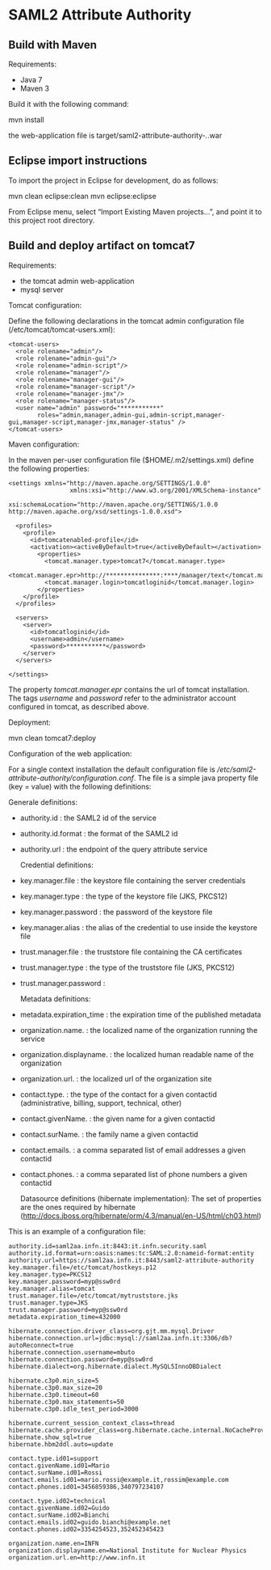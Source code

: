 # SAML2 Attribute Authority


## Build with Maven

Requirements:

- Java 7
- Maven 3

Build it with the following command:

  mvn install
  
the web-application file is target/saml2-attribute-authority-*.*.war

## Eclipse import instructions

To import the project in Eclipse for development, do as follows:

  mvn clean eclipse:clean
  mvn eclipse:eclipse

From Eclipse menu, select “Import Existing Maven projects...”, and
point it to this project root directory.

## Build and deploy artifact on tomcat7

Requirements:

- the tomcat admin web-application
- mysql server


Tomcat configuration:

Define the following declarations in the tomcat admin configuration file (/etc/tomcat/tomcat-users.xml):
```
<tomcat-users>
  <role rolename="admin"/>
  <role rolename="admin-gui"/>
  <role rolename="admin-script"/>
  <role rolename="manager"/>
  <role rolename="manager-gui"/>
  <role rolename="manager-script"/>
  <role rolename="manager-jmx"/>
  <role rolename="manager-status"/>
  <user name="admin" password="***********" 
        roles="admin,manager,admin-gui,admin-script,manager-gui,manager-script,manager-jmx,manager-status" />
</tomcat-users>

```

Maven configuration:

In the maven per-user configuration file ($HOME/.m2/settings.xml) define the following properties:
```
<settings xmlns="http://maven.apache.org/SETTINGS/1.0.0"
                 xmlns:xsi="http://www.w3.org/2001/XMLSchema-instance"
                 xsi:schemaLocation="http://maven.apache.org/SETTINGS/1.0.0 http://maven.apache.org/xsd/settings-1.0.0.xsd">

  <profiles>
    <profile>
      <id>tomcatenabled-profile</id>
      <activation><activeByDefault>true</activeByDefault></activation>
        <properties>
          <tomcat.manager.type>tomcat7</tomcat.manager.type>
          <tomcat.manager.epr>http://***************:****/manager/text</tomcat.manager.epr>
          <tomcat.manager.login>tomcatloginid</tomcat.manager.login>
        </properties>
    </profile>
  </profiles>
  
  <servers>
    <server>
      <id>tomcatloginid</id>
      <username>admin</username>
      <password>***********</password>
    </server>
  </servers>
  
</settings>
```
The property *tomcat.manager.epr* contains the url of tomcat installation.
The tags *username* and *password* refer to the administrator account configured in tomcat, as described above.

Deployment:

  mvn clean tomcat7:deploy

Configuration of the web application:

For a single context installation the default configuration file is */etc/saml2-attribute-authority/configuration.conf*.
The file is a simple java property file (key = value) with the following definitions:

  Generale definitions:
- authority.id : the SAML2 id of the service
- authority.id.format : the format of the SAML2 id
- authority.url : the endpoint of the query attribute service

  Credential definitions:
- key.manager.file : the keystore file containing the server credentials
- key.manager.type : the type of the keystore file (JKS, PKCS12)
- key.manager.password : the password of the keystore file
- key.manager.alias : the alias of the credential to use inside the keystore file
- trust.manager.file : the truststore file containing the CA certificates
- trust.manager.type : the type of the truststore file (JKS, PKCS12)
- trust.manager.password : 

  Metadata definitions:
- metadata.expiration_time : the expiration time of the published metadata
- organization.name.<lang> : the localized name of the organization running the service
- organization.displayname.<lang> : the localized human readable name of the organization
- organization.url.<lang> : the localized url of the organization site
- contact.type.<contactid> : the type of the contact for a given contactid (administrative, billing, support, technical, other)
- contact.givenName.<contactid> : the given name for a given contactid
- contact.surName.<contactid> : the family name a given contactid
- contact.emails.<contactid> : a comma separated list of email addresses a given contactid
- contact.phones.<contactid> : a comma separated list of phone numbers a given contactid

  Datasource definitions (hibernate implementation):
The set of properties are the ones required by hibernate (http://docs.jboss.org/hibernate/orm/4.3/manual/en-US/html/ch03.html)

This is an example of a configuration file:
```
authority.id=saml2aa.infn.it:8443:it.infn.security.saml
authority.id.format=urn:oasis:names:tc:SAML:2.0:nameid-format:entity
authority.url=https://saml2aa.infn.it:8443/saml2-attribute-authority
key.manager.file=/etc/tomcat/hostkeys.p12
key.manager.type=PKCS12
key.manager.password=myp@ssw0rd
key.manager.alias=tomcat
trust.manager.file=/etc/tomcat/mytruststore.jks
trust.manager.type=JKS
trust.manager.password=myp@ssw0rd
metadata.expiration_time=432000

hibernate.connection.driver_class=org.gjt.mm.mysql.Driver
hibernate.connection.url=jdbc:mysql://saml2aa.infn.it:3306/db?autoReconnect=true
hibernate.connection.username=mbuto
hibernate.connection.password=myp@ssw0rd
hibernate.dialect=org.hibernate.dialect.MySQL5InnoDBDialect

hibernate.c3p0.min_size=5
hibernate.c3p0.max_size=20
hibernate.c3p0.timeout=60
hibernate.c3p0.max_statements=50
hibernate.c3p0.idle_test_period=3000

hibernate.current_session_context_class=thread
hibernate.cache.provider_class=org.hibernate.cache.internal.NoCacheProvider
hibernate.show_sql=true
hibernate.hbm2ddl.auto=update

contact.type.id01=support
contact.givenName.id01=Mario
contact.surName.id01=Rossi
contact.emails.id01=mario.rossi@example.it,rossim@example.com
contact.phones.id01=3456859386,340797234107

contact.type.id02=technical
contact.givenName.id02=Guido
contact.surName.id02=Bianchi
contact.emails.id02=guido.bianchi@example.net
contact.phones.id02=3354254523,352452345423

organization.name.en=INFN
organization.displayname.en=National Institute for Nuclear Physics
organization.url.en=http://www.infn.it

```







